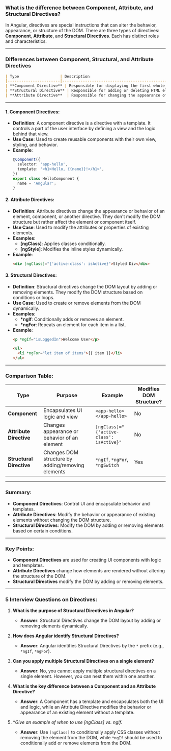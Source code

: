 ### What is the difference between Component, Attribute, and Structural Directives?

In Angular, directives are special instructions that can alter the behavior, appearance, or structure of the DOM. There are three types of directives: **Component**, **Attribute**, and **Structural Directives**. Each has distinct roles and characteristics.

---

### Differences between Component, Structural, and Attribute Directives

```markdown
| Type                  | Description                                                                 | Example                            | Starts With           |
|-----------------------|-----------------------------------------------------------------------------|------------------------------------|-----------------------|
| **Component Directive** | Responsible for displaying the first whole view. It is the most used directive. | `@Component`                      | `@`                   |
| **Structural Directive** | Responsible for adding or deleting HTML elements in the view.                | `*ngIf`, `*ngFor`, `*ngSwitch`     | `*`                   |
| **Attribute Directive**  | Responsible for changing the appearance of the view by adding or removing styles/CSS classes. | `[ngClass]`, `[ngStyle]`          | Square brackets `[]`  |
```


---

#### 1. **Component Directives**:
   - **Definition**: A component directive is a directive with a template. It controls a part of the user interface by defining a view and the logic behind that view.
   - **Use Case**: Used to create reusable components with their own view, styling, and behavior.
   - **Example**:
     ```typescript
     @Component({
       selector: 'app-hello',
       template: '<h1>Hello, {{name}}!</h1>',
     })
     export class HelloComponent {
       name = 'Angular';
     }
     ```

#### 2. **Attribute Directives**:
   - **Definition**: Attribute directives change the appearance or behavior of an element, component, or another directive. They don't modify the DOM structure but rather affect the element or component itself.
   - **Use Case**: Used to modify the attributes or properties of existing elements.
   - **Examples**:
     - **[ngClass]**: Applies classes conditionally.
     - **[ngStyle]**: Modifies the inline styles dynamically.
   - **Example**:
     ```html
     <div [ngClass]="{'active-class': isActive}">Styled Div</div>
     ```

#### 3. **Structural Directives**:
   - **Definition**: Structural directives change the DOM layout by adding or removing elements. They modify the DOM structure based on conditions or loops.
   - **Use Case**: Used to create or remove elements from the DOM dynamically.
   - **Examples**:
     - **\*ngIf**: Conditionally adds or removes an element.
     - **\*ngFor**: Repeats an element for each item in a list.
   - **Example**:
     ```html
     <p *ngIf="isLoggedIn">Welcome User</p>
     
     <ul>
       <li *ngFor="let item of items">{{ item }}</li>
     </ul>
     ```

---

### Comparison Table:

| Type                | Purpose                                       | Example                                    | Modifies DOM Structure?       |
|---------------------|-----------------------------------------------|--------------------------------------------|-------------------------------|
| **Component**        | Encapsulates UI logic and view                | `<app-hello></app-hello>`                  | No                            |
| **Attribute Directive** | Changes appearance or behavior of an element | `[ngClass]="{'active-class': isActive}"`    | No                            |
| **Structural Directive** | Changes DOM structure by adding/removing elements | `*ngIf`, `*ngFor`, `*ngSwitch`             | Yes                           |

---

### Summary:
- **Component Directives**: Control UI and encapsulate behavior and templates.
- **Attribute Directives**: Modify the behavior or appearance of existing elements without changing the DOM structure.
- **Structural Directives**: Modify the DOM by adding or removing elements based on certain conditions.

---

### Key Points:
- **Component Directives** are used for creating UI components with logic and templates.
- **Attribute Directives** change how elements are rendered without altering the structure of the DOM.
- **Structural Directives** modify the DOM by adding or removing elements.

---

### 5 Interview Questions on Directives:

1. **What is the purpose of Structural Directives in Angular?**
   - **Answer**: Structural Directives change the DOM layout by adding or removing elements dynamically.

2. **How does Angular identify Structural Directives?**
   - **Answer**: Angular identifies Structural Directives by the `*` prefix (e.g., `*ngIf`, `*ngFor`).

3. **Can you apply multiple Structural Directives on a single element?**
   - **Answer**: No, you cannot apply multiple structural directives on a single element. However, you can nest them within one another.

4. **What is the key difference between a Component and an Attribute Directive?**
   - **Answer**: A Component has a template and encapsulates both the UI and logic, while an Attribute Directive modifies the behavior or appearance of an existing element without a template.

5. **Give an example of when to use [ngClass] vs. *ngIf.**
   - **Answer**: Use `[ngClass]` to conditionally apply CSS classes without removing the element from the DOM, while `*ngIf` should be used to conditionally add or remove elements from the DOM.
